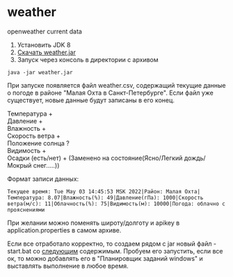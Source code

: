 # weather
openweather current data

1. Установить JDK 8
2. [Скачать weather.jar](https://github.com/WILYR/weather/releases/tag/0.1.1)
3. Запуск через консоль в директории с архивом  
```shell
java -jar weather.jar
```
При запуске появляется файл weather.csv, содержащий текущие данные о погоде в районе "Малая Охта в Санкт-Петербурге". Если файл уже существует, новые
данные будут записаны в его конец.  

Температура +  
Давление +  
Влажность +  
Скорость ветра +  
Положение солнца ?  
Видимость +  
Осадки (есть/нет) + (Заменено на состояние(Ясно/Легкий дождь/Мокрый снег.....))  

Формат записи данных: 
```csv
Текущее время: Tue May 03 14:45:53 MSK 2022|Район: Малая Охта|Температура: 8.07|Влажность(%): 49|Давление(гПа): 1000|Скорость ветра(м/c): 11|Облачность(%): 75|Видимость(м): 10000|Погода: облачно с прояснениями
```
При желании можно поменять широту/долготу и apikey в application.properties в самом архиве.

Если все отработало корректно, то создаем рядом с jar новый файл - start.bat со [следующим](https://github.com/WILYR/weather/blob/master/src/main/resources/start.bat) содержимым. Пробуем его запустить, если все ок, то можно добавлять его в "Планировщик заданий windows" и выставлять выполнение в любое время.
